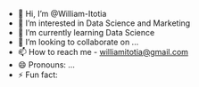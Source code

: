 - 👋 Hi, I’m @William-Itotia
- 👀 I’m interested in Data Science and Marketing
- 🌱 I’m currently learning Data Science
- 💞️ I’m looking to collaborate on ...
- 📫 How to reach me - williamitotia@gmail.com
- 😄 Pronouns: ...
- ⚡ Fun fact: 

<!---
William-Itotia/William-Itotia is a ✨ special ✨ repository because its `README.md` (this file) appears on your GitHub profile.
You can click the Preview link to take a look at your changes.
--->
